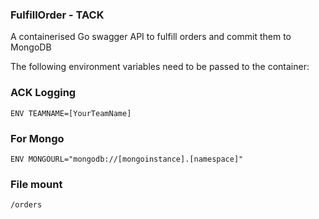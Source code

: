 ### FulfillOrder - TACK

A containerised Go swagger API to fulfill orders and commit them to MongoDB

The following environment variables need to be passed to the container:

### ACK Logging
```
ENV TEAMNAME=[YourTeamName]
```
### For Mongo
```
ENV MONGOURL="mongodb://[mongoinstance].[namespace]"
```
### File mount
```
/orders
```
